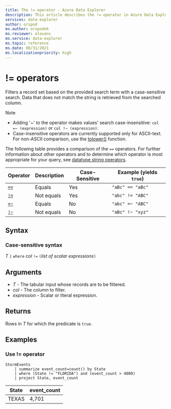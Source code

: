 ```yaml
---
title: The != operator - Azure Data Explorer
description: This article describes the != operator in Azure Data Explorer.
services: data-explorer
author: orspod
ms.author: orspodek
ms.reviewer: alexans
ms.service: data-explorer
ms.topic: reference
ms.date: 08/31/2021
ms.localizationpriority: high
---
```

# != operators

Filters a record set based on the provided search term with a case-sensitive search. Data that does not match the string is retrieved from the searched column.

> [!NOTE]
>
> * Adding '~' to the operator makes values' search case-insensitive: `col =~ (expression)` or `col !~ (expression)`.
> * Case-insensitive operators are currently supported only for ASCII-text. For non-ASCII comparison, use the [tolower()](tolowerfunction.md) function.

The following table provides a comparison of the `==` operators. For further information about other operators and to determine which operator is most appropriate for your query, see [datatype string operators](datatypes-string-operators.md).

|Operator   |Description   |Case-Sensitive  |Example (yields `true`)  |
|-----------|--------------|----------------|-------------------------|
|[`==`](equalsoperator.md)|Equals |Yes|`"aBc" == "aBc"`|
|[`!=`](equalsoperator.md)|Not equals |Yes |`"abc" != "ABC"`|
|[`=~`](equalsoperator.md) |Equals |No |`"abc" =~ "ABC"`|
|[`!~`](equalsoperator.md) |Not equals |No |`"aBc" !~ "xyz"`|

## Syntax

### Case-sensitive syntax

*T* `|` `where` *col* `!=` `(`*list of scalar expressions*`)`

## Arguments

* *T* - The tabular input whose records are to be filtered.
* *col* - The column to filter.
* *expression* - Scalar or literal expression.

## Returns

Rows in *T* for which the predicate is `true`.

## Examples  

### Use != operator

<!-- csl: https://help.kusto.windows.net/Samples -->
```kusto
StormEvents
    | summarize event_count=count() by State
    | where (State != "FLORIDA") and (event_count > 4000)
    | project State, event_count
```

|State|event_count|
|-----|-----------|
|TEXAS|4,701|